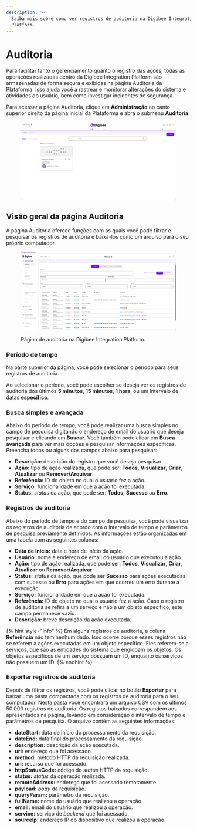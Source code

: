 ```yaml
---
description: >-
  Saiba mais sobre como ver registros de auditoria na Digibee Integration
  Platform.
---
```


# Auditoria

Para facilitar tanto o gerenciamento quanto o registro das ações, todas as operações realizadas dentro da Digibee Integration Platform são armazenadas de forma segura e exibidas na página Auditoria da Plataforma. Isso ajuda você a rastrear e monitorar alterações do sistema e atividades do usuário, bem como investigar incidentes de segurança.

Para acessar a página Auditoria, clique em **Administração** no canto superior direito da página inicial da Plataforma e abra o submenu **Auditoria**.

<figure><img src="../.gitbook/assets/acessar-auditoria.gif" alt="Acesse a seção Administração da Plataforma e navegue até a página Auditoria."><figcaption></figcaption></figure>

## Visão geral da página Auditoria

A página Auditoria oferece funções com as quais você pode filtrar e pesquisar os registros de auditoria e baixá-los como um arquivo para o seu próprio computador.

<figure><img src="../.gitbook/assets/pagina-auditoria.png" alt="Visão geral da página Auditoria."><figcaption><p>Página de auditoria na Digibee Integration Platform.</p></figcaption></figure>

### Período de tempo

Na parte superior da página, você pode selecionar o período para seus registros de auditoria.

Ao selecionar o período, você pode escolher se deseja ver os registros de auditoria dos últimos **5 minutos**, **15 minutos**, **1 hora**, ou um intervalo de datas **específico**.

### Busca simples e avançada

Abaixo do período de tempo, você pode realizar uma busca simples no campo de pesquisa digitando o endereço de email do usuário que deseja pesquisar e clicando em **Buscar**. Você também pode clicar em **Busca avançada** para ver mais opções e pesquisar informações específicas. Preencha todos ou alguns dos campos abaixo para pesquisar:

* **Descrição:** descrição do registro que você deseja pesquisar.
* **Ação:** tipo de ação realizada, que pode ser: **Todos**, **Visualizar**, **Criar**, **Atualizar** ou **Remover/Arquivar**.
* **Referência:** ID do objeto no qual o usuário fez a ação.
* **Serviço:** funcionalidade em que a ação foi executada.
* **Status:** _status_ da ação, que pode ser: **Todos**, **Sucesso** ou **Erro**.

### Registros de auditoria

Abaixo do período de tempo e do campo de pesquisa, você pode visualizar os registros de auditoria de acordo com o intervalo de tempo e parâmetros de pesquisa previamente definidos. As informações estão organizadas em uma tabela com as seguintes colunas:

* **Data de início:** data e hora de início da ação.
* **Usuário:** nome e endereço de email do usuário que executou a ação.
* **Ação:** tipo de ação realizada, que pode ser: **Todos**, **Visualizar**, **Criar**, **Atualizar** ou **Remover/Arquivar**.
* **Status:** _status_ da ação, que pode ser **Sucesso** para ações executadas com sucesso ou **Erro** para ações em que ocorreu um erro durante a execução.
* **Serviço:** funcionalidade em que a ação foi executada.
* **Referência:** ID do objeto no qual o usuário fez a ação. Caso o registro de auditoria se refira a um serviço e não a um objeto específico, este campo permanece vazio.
* **Descrição:** breve descrição da ação executada.

{% hint style="info" %}
Em alguns registros de auditoria, a coluna **Referência** não tem nenhum dado. Isso ocorre porque esses registros não se referem a ações executadas em um objeto específico. Eles referem-se a serviços, que são as entidades do sistema que englobam os objetos. Os objetos específicos de um serviço possuem um ID, enquanto os serviços não possuem um ID.
{% endhint %}

### Exportar registros de auditoria

Depois de filtrar os registros, você pode clicar no botão **Exportar** para baixar uma pasta compactada com os registros de auditoria para o seu computador. Nesta pasta você encontrará um arquivo CSV com os últimos 50.000 registros de auditoria. Os registos baixados correspondem aos apresentados na página, levando em consideração o intervalo de tempo e parâmetros de pesquisa. O arquivo contém as seguintes informações:

* **dateStart:** data de início do processamento da requisição.
* **dateEnd:** data final do processamento da requisição.
* **description:** descrição da ação executada.
* **url:** endereço que foi acessado.
* **method:** método HTTP da requisição realizada.
* **uri:** recurso que foi acessado.
* **httpStatusCode:** código do _status_ HTTP da requisição.
* **status:** _status_ da operação realizada.
* **remoteAddress:** endereço que foi acessado remotamente.
* **payload:** _body_ da requisição.
* **queryParam:** parâmetro da requisição.
* **fullName:** nome do usuário que realizou a operação.
* **email:** email do usuário que realizou a operação.
* **service:** serviço de _backend_ que foi acessado.
* **sourceIp:** endereço IP do dispositivo que realizou a operação.
